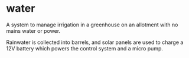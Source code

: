 # water
A system to manage irrigation in a greenhouse on an allotment with no mains water or power.

Rainwater is collected into barrels, and solar panels are used to charge a 12V battery which powers the control system and a micro pump. 
